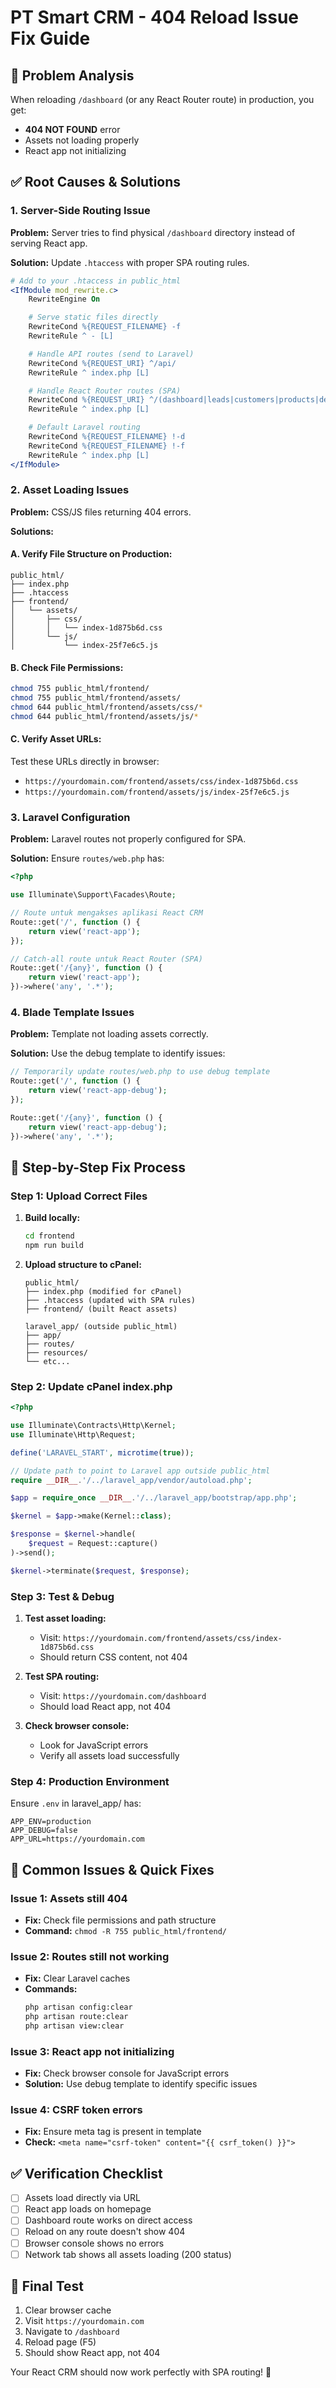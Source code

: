 # PT Smart CRM - 404 Reload Issue Fix Guide

## 🚨 Problem Analysis

When reloading `/dashboard` (or any React Router route) in production, you get:

-   **404 NOT FOUND** error
-   Assets not loading properly
-   React app not initializing

## ✅ Root Causes & Solutions

### **1. Server-Side Routing Issue**

**Problem:** Server tries to find physical `/dashboard` directory instead of serving React app.

**Solution:** Update `.htaccess` with proper SPA routing rules.

```apache
# Add to your .htaccess in public_html
<IfModule mod_rewrite.c>
    RewriteEngine On

    # Serve static files directly
    RewriteCond %{REQUEST_FILENAME} -f
    RewriteRule ^ - [L]

    # Handle API routes (send to Laravel)
    RewriteCond %{REQUEST_URI} ^/api/
    RewriteRule ^ index.php [L]

    # Handle React Router routes (SPA)
    RewriteCond %{REQUEST_URI} ^/(dashboard|leads|customers|products|deals|reports|login)(/.*)?$
    RewriteRule ^ index.php [L]

    # Default Laravel routing
    RewriteCond %{REQUEST_FILENAME} !-d
    RewriteCond %{REQUEST_FILENAME} !-f
    RewriteRule ^ index.php [L]
</IfModule>
```

### **2. Asset Loading Issues**

**Problem:** CSS/JS files returning 404 errors.

**Solutions:**

#### A. Verify File Structure on Production:

```
public_html/
├── index.php
├── .htaccess
├── frontend/
│   └── assets/
│       ├── css/
│       │   └── index-1d875b6d.css
│       └── js/
│           └── index-25f7e6c5.js
```

#### B. Check File Permissions:

```bash
chmod 755 public_html/frontend/
chmod 755 public_html/frontend/assets/
chmod 644 public_html/frontend/assets/css/*
chmod 644 public_html/frontend/assets/js/*
```

#### C. Verify Asset URLs:

Test these URLs directly in browser:

-   `https://yourdomain.com/frontend/assets/css/index-1d875b6d.css`
-   `https://yourdomain.com/frontend/assets/js/index-25f7e6c5.js`

### **3. Laravel Configuration**

**Problem:** Laravel routes not properly configured for SPA.

**Solution:** Ensure `routes/web.php` has:

```php
<?php

use Illuminate\Support\Facades\Route;

// Route untuk mengakses aplikasi React CRM
Route::get('/', function () {
    return view('react-app');
});

// Catch-all route untuk React Router (SPA)
Route::get('/{any}', function () {
    return view('react-app');
})->where('any', '.*');
```

### **4. Blade Template Issues**

**Problem:** Template not loading assets correctly.

**Solution:** Use the debug template to identify issues:

```php
// Temporarily update routes/web.php to use debug template
Route::get('/', function () {
    return view('react-app-debug');
});

Route::get('/{any}', function () {
    return view('react-app-debug');
})->where('any', '.*');
```

## 🔧 Step-by-Step Fix Process

### **Step 1: Upload Correct Files**

1. **Build locally:**

    ```bash
    cd frontend
    npm run build
    ```

2. **Upload structure to cPanel:**

    ```
    public_html/
    ├── index.php (modified for cPanel)
    ├── .htaccess (updated with SPA rules)
    ├── frontend/ (built React assets)

    laravel_app/ (outside public_html)
    ├── app/
    ├── routes/
    ├── resources/
    └── etc...
    ```

### **Step 2: Update cPanel index.php**

```php
<?php

use Illuminate\Contracts\Http\Kernel;
use Illuminate\Http\Request;

define('LARAVEL_START', microtime(true));

// Update path to point to Laravel app outside public_html
require __DIR__.'/../laravel_app/vendor/autoload.php';

$app = require_once __DIR__.'/../laravel_app/bootstrap/app.php';

$kernel = $app->make(Kernel::class);

$response = $kernel->handle(
    $request = Request::capture()
)->send();

$kernel->terminate($request, $response);
```

### **Step 3: Test & Debug**

1. **Test asset loading:**

    - Visit: `https://yourdomain.com/frontend/assets/css/index-1d875b6d.css`
    - Should return CSS content, not 404

2. **Test SPA routing:**

    - Visit: `https://yourdomain.com/dashboard`
    - Should load React app, not 404

3. **Check browser console:**
    - Look for JavaScript errors
    - Verify all assets load successfully

### **Step 4: Production Environment**

Ensure `.env` in laravel_app/ has:

```env
APP_ENV=production
APP_DEBUG=false
APP_URL=https://yourdomain.com
```

## 🐛 Common Issues & Quick Fixes

### **Issue 1: Assets still 404**

-   **Fix:** Check file permissions and path structure
-   **Command:** `chmod -R 755 public_html/frontend/`

### **Issue 2: Routes still not working**

-   **Fix:** Clear Laravel caches
-   **Commands:**
    ```bash
    php artisan config:clear
    php artisan route:clear
    php artisan view:clear
    ```

### **Issue 3: React app not initializing**

-   **Fix:** Check browser console for JavaScript errors
-   **Solution:** Use debug template to identify specific issues

### **Issue 4: CSRF token errors**

-   **Fix:** Ensure meta tag is present in template
-   **Check:** `<meta name="csrf-token" content="{{ csrf_token() }}">`

## ✅ Verification Checklist

-   [ ] Assets load directly via URL
-   [ ] React app loads on homepage
-   [ ] Dashboard route works on direct access
-   [ ] Reload on any route doesn't show 404
-   [ ] Browser console shows no errors
-   [ ] Network tab shows all assets loading (200 status)

## 🚀 Final Test

1. Clear browser cache
2. Visit `https://yourdomain.com`
3. Navigate to `/dashboard`
4. Reload page (F5)
5. Should show React app, not 404

Your React CRM should now work perfectly with SPA routing! 🎉
